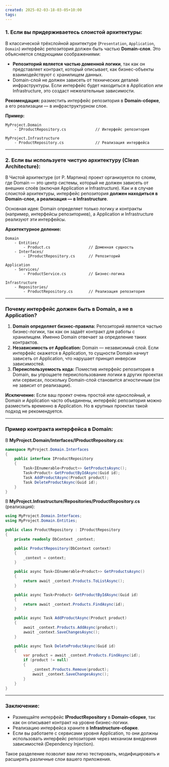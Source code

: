 ```yaml
---
created: 2025-02-03-18-03-05+10:00
tags:
---
```

### 1. **Если вы придерживаетесь слоистой архитектуры**:
В классической трёхслойной архитектуре (`Presentation`, `Application`, `Domain`) интерфейс репозитория должен быть частью **Domain-слоя**. Это объясняется следующими соображениями:

- **Репозиторий является частью доменной логики**, так как он представляет контракт, который описывает, как бизнес-объекты взаимодействуют с хранилищем данных.
- Domain-слой не должен зависеть от технических деталей инфраструктуры. Если интерфейс будет находиться в Application или Infrastructure, это создаст нежелательные зависимости.

**Рекомендация:** разместить интерфейс репозитория в **Domain-сборке**, а его реализации — в инфраструктурном слое.

**Пример:**
```plaintext
MyProject.Domain
    - IProductRepository.cs             // Интерфейс репозитория

MyProject.Infrastructure
    - ProductRepository.cs              // Реализация интерфейса
```

---

### 2. **Если вы используете чистую архитектуру (Clean Architecture)**:
В Чистой архитектуре (от Р. Мартина) проект организуется по слоям, где Domain — это центр системы, который не должен зависеть от внешних слоёв (включая Application и Infrastructure). Как и в случае слоистой архитектуры, интерфейс репозитория **должен находиться в Domain-слое, а реализация — в Infrastructure**.

Основная идея: Domain определяет только логику и контракты (например, интерфейсы репозиториев), а Application и Infrastructure реализуют эти интерфейсы.

**Архитектурное деление:**
```plaintext
Domain
    - Entities/
        - Product.cs                 // Доменная сущность
    - Interfaces/
        - IProductRepository.cs      // Репозиторий

Application
    - Services/
        - ProductService.cs          // Бизнес-логика

Infrastructure
    - Repositories/
        - ProductRepository.cs       // Реализация репозитория
```

---

### Почему интерфейс должен быть в **Domain**, а не в **Application**?

1. **Domain определяет бизнес-правила:** Репозиторий является частью бизнес-логики, так как он задаёт контракт для работы с хранилищем. Именно Domain отвечает за определение таких контрактов.
2. **Независимость от Application:** Domain — независимый слой. Если интерфейс окажется в Application, то сущности Domain начнут зависеть от Application, что нарушает принцип инверсии зависимостей.
3. **Переиспользуемость кода:** Поместив интерфейс репозитория в Domain, вы упрощаете переиспользование логики в других проектах или сервисах, поскольку Domain-слой становится агностичным (он не зависит от реализации).

**Исключение:** Если ваш проект очень простой или однослойный, и Domain и Application часто объединены, интерфейс репозитория можно разместить временно в Application. Но в крупных проектах такой подход не рекомендуется.

---

### Пример контракта интерфейса в Domain:

В **MyProject.Domain/Interfaces/IProductRepository.cs**:
```csharp
namespace MyProject.Domain.Interfaces
{
    public interface IProductRepository
    {
        Task<IEnumerable<Product>> GetProductsAsync();
        Task<Product> GetProductByIdAsync(Guid id);
        Task AddProductAsync(Product product);
        Task DeleteProductAsync(Guid id);
    }
}
```

В **MyProject.Infrastructure/Repositories/ProductRepository.cs** (реализация):
```csharp
using MyProject.Domain.Interfaces;
using MyProject.Domain.Entities;

public class ProductRepository : IProductRepository
{
    private readonly DbContext _context;

    public ProductRepository(DbContext context)
    {
        _context = context;
    }

    public async Task<IEnumerable<Product>> GetProductsAsync()
    {
        return await _context.Products.ToListAsync();
    }

    public async Task<Product> GetProductByIdAsync(Guid id)
    {
        return await _context.Products.FindAsync(id);
    }

    public async Task AddProductAsync(Product product)
    {
        await _context.Products.AddAsync(product);
        await _context.SaveChangesAsync();
    }

    public async Task DeleteProductAsync(Guid id)
    {
        var product = await _context.Products.FindAsync(id);
        if (product != null)
        {
            _context.Products.Remove(product);
            await _context.SaveChangesAsync();
        }
    }
}
```

---

### Заключение:

- Размещайте интерфейс **IProductRepository** в **Domain-сборке**, так как он описывает контракт на уровне бизнес-логики.
- Реализацию интерфейса храните в **Infrastructure-сборке**.
- Если вы работаете с сервисами уровня Application, то они должны использовать интерфейс репозитория через механизм внедрения зависимостей (Dependency Injection).

Такое разделение позволит вам легко тестировать, модифицировать и расширять различные слои вашего приложения.